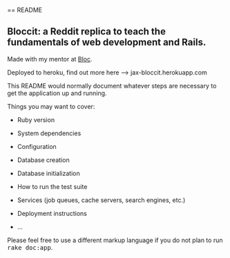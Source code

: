 == README

## Bloccit: a Reddit replica to teach the fundamentals of web development and Rails.

Made with my mentor at [Bloc](http://bloc.io).

Deployed to heroku, find out more here --> jax-bloccit.herokuapp.com

This README would normally document whatever steps are necessary to get the
application up and running.

Things you may want to cover:

* Ruby version

* System dependencies

* Configuration

* Database creation

* Database initialization

* How to run the test suite

* Services (job queues, cache servers, search engines, etc.)

* Deployment instructions

* ...


Please feel free to use a different markup language if you do not plan to run
<tt>rake doc:app</tt>.
